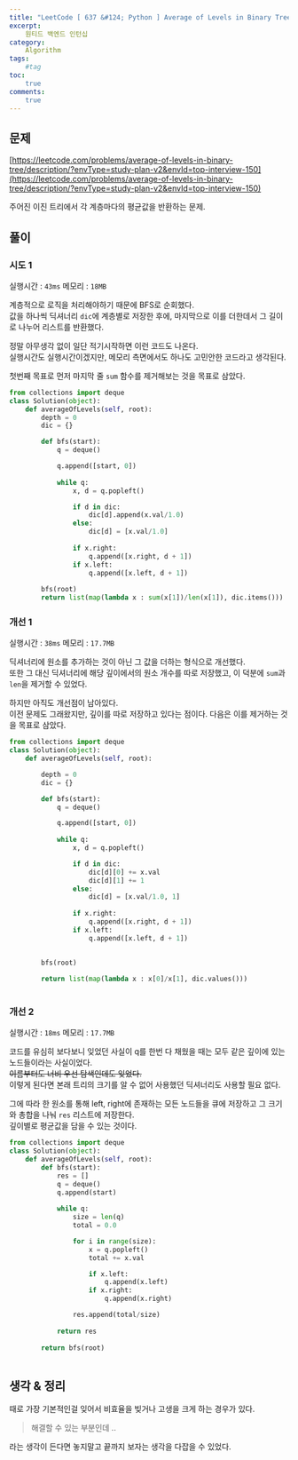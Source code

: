 ```yaml
---
title: "LeetCode [ 637 &#124; Python ] Average of Levels in Binary Tree"
excerpt: 
    원티드 백엔드 인턴십
category: 
    Algorithm
tags: 
    #tag
toc: 
    true
comments: 
    true
---
```


<style type = 'text/css'>
    .o{
    font-weight: bold;
    color:orange;
    }
</style>

## 문제  
[https://leetcode.com/problems/average-of-levels-in-binary-tree/description/?envType=study-plan-v2&envId=top-interview-150](https://leetcode.com/problems/average-of-levels-in-binary-tree/description/?envType=study-plan-v2&envId=top-interview-150)  

주어진 이진 트리에서 각 계층마다의 평균값을 반환하는 문제.  

## 풀이  
### 시도 1  
실행시간 : `43ms`
메모리 : `18MB`  
  
계층적으로 로직을 처리해야하기 때문에 BFS로 순회했다.  
값을 하나씩 딕셔너리 `dic`에 계층별로 저장한 후에, 마지막으로 이를 더한데서 그 길이로 나누어 리스트를 반환했다.  
  
정말 아무생각 없이 일단 적기시작하면 이런 코드도 나온다.  
실행시간도 실행시간이겠지만, 메모리 측면에서도 하나도 고민안한 코드라고 생각된다.  
  
첫번째 목표로 먼저 마지막 줄 `sum` 함수를 제거해보는 것을 목표로 삼았다.  

```python  
from collections import deque
class Solution(object):
    def averageOfLevels(self, root):
        depth = 0
        dic = {}

        def bfs(start):
            q = deque()

            q.append([start, 0])
            
            while q:
                x, d = q.popleft()

                if d in dic:
                    dic[d].append(x.val/1.0)
                else:
                    dic[d] = [x.val/1.0]
                
                if x.right:
                    q.append([x.right, d + 1])
                if x.left:
                    q.append([x.left, d + 1])
                
        bfs(root)
        return list(map(lambda x : sum(x[1])/len(x[1]), dic.items()))
```  
### 개선 1  
실행시간 : `38ms`
메모리 : `17.7MB`  

딕셔너리에 원소를 추가하는 것이 아닌 그 값을 더하는 형식으로 개선했다.  
또한 그 대신 딕셔너리에 해당 깊이에서의 원소 개수를 따로 저장했고, 이 덕분에 `sum`과 `len`을 제거할 수 있었다.  

하지만 아직도 개선점이 남아있다.  
이전 문제도 그래왔지만, 깊이를 따로 저장하고 있다는 점이다. 다음은 이를 제거하는 것을 목표로 삼았다.  

```python  
from collections import deque
class Solution(object):
    def averageOfLevels(self, root):

        depth = 0
        dic = {}

        def bfs(start):
            q = deque()

            q.append([start, 0])
            
            while q:
                x, d = q.popleft()

                if d in dic:
                    dic[d][0] += x.val
                    dic[d][1] += 1
                else:
                    dic[d] = [x.val/1.0, 1]
                
                if x.right:
                    q.append([x.right, d + 1])
                if x.left:
                    q.append([x.left, d + 1])
                

        bfs(root)
        
        return list(map(lambda x : x[0]/x[1], dic.values()))
        
```
### 개선 2  
실행시간 : `18ms`
메모리 : `17.7MB`  
  
코드를 유심히 보다보니 잊었던 사실이 q를 한번 다 채웠을 때는 모두 같은 깊이에 있는 노드들이라는 사실이었다.  
~~이름부터도 너비 우선 탐색인데도 잊었다.~~  
이렇게 된다면 본래 트리의 크기를 알 수 없어 사용했던 딕셔너리도 사용할 필요 없다.  

그에 따라 한 원소를 통해 left, right에 존재하는 모든 노드들을 큐에 저장하고 그 크기와 총합을 나눠 `res` 리스트에 저장한다.  
깊이별로 평균값을 담을 수 있는 것이다.  

```python  
from collections import deque
class Solution(object):
    def averageOfLevels(self, root):
        def bfs(start):
            res = []
            q = deque()
            q.append(start)
            
            while q:
                size = len(q)
                total = 0.0

                for i in range(size):
                    x = q.popleft()
                    total += x.val

                    if x.left:
                        q.append(x.left)
                    if x.right:
                        q.append(x.right)

                res.append(total/size)
 
            return res
 
        return bfs(root)
        
```
## 생각 & 정리  
때로 가장 기본적인걸 잊어서 비효율을 빚거나 고생을 크게 하는 경우가 있다.  

>해결할 수 있는 부분인데 ..   

라는 생각이 든다면 놓지말고 끝까지 보자는 생각을 다잡을 수 있었다.  

 